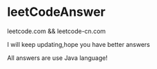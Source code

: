 # leetCodeAnswer
leetcode.com &amp;&amp; leetcode-cn.com

I will keep updating,hope you have  better answers

All answers are use Java language!
